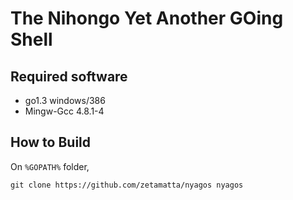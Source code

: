 The Nihongo Yet Another GOing Shell
===================================

Required software
-----------------

* go1.3 windows/386
* Mingw-Gcc 4.8.1-4

How to Build
------------

On `%GOPATH%` folder,

```text
git clone https://github.com/zetamatta/nyagos nyagos
```
